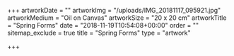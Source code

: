+++
artworkDate = ""
artworkImg = "/uploads/IMG_20181117_095921.jpg"
artworkMedium = "Oil on Canvas"
artworkSize = "20 x 20 cm"
artworkTitle = "Spring Forms"
date = "2018-11-19T10:54:08+00:00"
order = ""
sitemap_exclude = true
title = "Spring Forms"
type = "artwork"

+++
